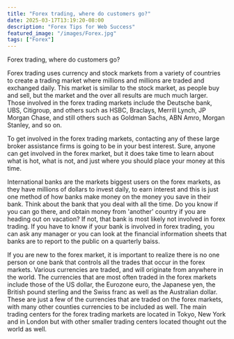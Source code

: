 ```yaml
---
title: "Forex trading, where do customers go?"
date: 2025-03-17T13:19:20-08:00
description: "Forex Tips for Web Success"
featured_image: "/images/Forex.jpg"
tags: ["Forex"]
---
```


Forex trading, where do customers go?

Forex trading uses currency and stock markets from a variety of countries to create a trading market where millions and millions are traded and exchanged daily. This market is similar to the stock market, as people buy and sell, but the market and the over all results are much much larger. Those involved in the forex trading markets include the Deutsche bank, UBS, Citigroup, and others such as HSBC, Braclays, Merrill Lynch, JP Morgan Chase, and still others such as Goldman Sachs, ABN Amro, Morgan Stanley, and so on. 

To get involved in the forex trading markets, contacting any of these large broker assistance firms is going to be in your best interest. Sure, anyone can get involved in the forex market, but it does take time to learn about what is hot, what is not, and just where you should place your money at this time. 

International banks are the markets biggest users on the forex markets, as they have millions of dollars to invest daily, to earn interest and this is just one method of how banks make money on the money you save in their bank. Think about the bank that you deal with all the time. Do you know if you can go there, and obtain money from 'another' country if you are heading out on vacation? If not, that bank is most likely not involved in forex trading. If you have to know if your bank is involved in forex trading, you can ask any manager or you can look at the financial information sheets that banks are to report to the public on a quarterly baiss. 

If you are new to the forex market, it is important to realize there is no one person or one bank that controls all the trades that occur in the forex markets. Various currencies are traded, and will originate from anywhere in the world. The currencies that are most often traded in the forex markets include those of the US dollar, the Eurozone euro, the Japanese yen, the British pound sterling and the Swiss franc as well as the Australian dollar. These are just a few of the currencies that are traded on the forex markets, with many other counties currencies to be included as well. The main trading centers for the forex trading markets are located in Tokyo, New York and in London but with other smaller trading centers located thought out the world as well.

